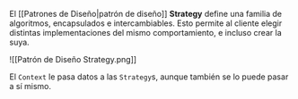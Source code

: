 El [[Patrones de Diseño|patrón de diseño]] **Strategy** define una familia de algoritmos, encapsulados e intercambiables. Esto permite al cliente elegir distintas implementaciones del mismo comportamiento, e incluso crear la suya.

![[Patrón de Diseño Strategy.png]]

El `Context` le pasa datos a las `Strategy`s, aunque también se lo puede pasar a sí mismo.

